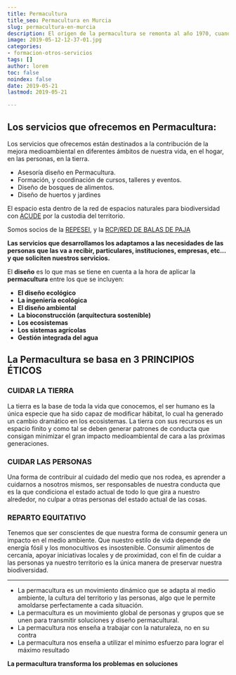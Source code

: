 ```yaml
---
title: Permacultura
title_seo: Permacultura en Murcia
slug: permacultura-en-murcia
description: El origen de la permacultura se remonta al año 1970, cuando dos ecologistas australianos, Bill Mollison y David Holmgren.
image: 2019-05-12-12-37-01.jpg
categories:
- formacion-otros-servicios
tags: []
author: lorem
toc: false
noindex: false
date: 2019-05-21
lastmod: 2019-05-21

---
```

## Los servicios que ofrecemos en Permacultura:

Los servicios que ofrecemos están destinados a la contribución de la mejora medioambiental en diferentes ámbitos de nuestra vida, en el hogar, en las personas, en la tierra.

* Asesoría diseño en Permacultura.
* Formación, y coordinación de cursos, talleres y eventos.
* Diseño de bosques de alimentos.
* Diseño de huertos y jardines

El espacio esta dentro de la red de espacios naturales para biodiversidad con [ACUDE](https://custodiadelterritorio.com/) por la custodia del territorio.

Somos socios de la [REPESEI](http://www.permaculturasureste.org/), y la [RCP/RED DE BALAS DE PAJA](https://www.casasdepaja.org/)

**Las servicios que desarrollamos los adaptamos a las necesidades de las personas que las va a recibir, particulares, instituciones, empresas, etc... y que soliciten nuestros servicios.**

El **diseño** es lo que mas se tiene en cuenta a la hora de aplicar la **permacultura** entre los que se incluyen:

* **El diseño ecológico**
* **La ingeniería ecológica**
* **El diseño ambiental**
* **La bioconstrucción (arquitectura sostenible)**
* **Los ecosistemas**
* **Los sistemas agrícolas**
* **Gestión integrada del agua**

## La Permacultura se basa en 3 PRINCIPIOS ÉTICOS

### CUIDAR LA TIERRA

La tierra es la base de toda la vida que conocemos, el ser humano es la única especie que ha sido capaz de modificar hábitat, lo cual ha generado un cambio dramático en los ecosistemas. La tierra con sus recursos es un espacio finito y como tal se deben generar patrones de conducta que consigan minimizar el gran impacto medioambiental de cara a las próximas generaciones.

### CUIDAR LAS PERSONAS

Una forma de contribuir al cuidado del medio que nos rodea, es aprender a cuidarnos a nosotros mismos, ser responsables de nuestra conducta que es la que condiciona el estado actual de todo lo que gira a nuestro alrededor, no culpar a otras personas del estado actual de las cosas.

### REPARTO EQUITATIVO

Tenemos que ser conscientes de que nuestra forma de consumir genera un impacto en el medio ambiente. Que nuestro estilo de vida depende de energía fósil y los monocultivos es insostenible. Consumir alimentos de cercanía, apoyar iniciativas locales y de proximidad, con el fin de cuidar a las personas ya nuestro territorio es la única manera de preservar nuestra biodiversidad.

---

* La permacultura es un movimiento dinámico que se adapta al medio ambiente, la cultura del territorio y las personas, algo que le permite amoldarse perfectamente a cada situación.
* La permacultura es un movimiento global de personas y grupos que se unen para transmitir soluciones y diseño permacultural.
* La permacultura nos enseña a trabajar con la naturaleza, no en su contra
* La permacultura nos enseña a utilizar el mínimo esfuerzo para lograr el máximo resultado

**La permacultura transforma los problemas en soluciones**